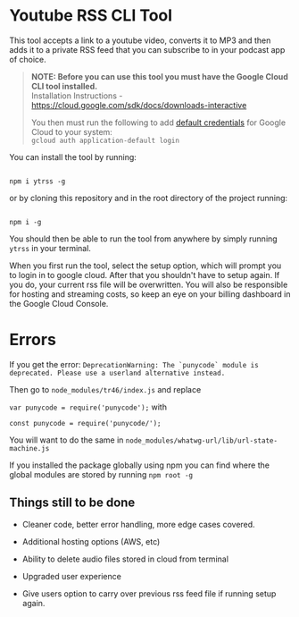 
# Youtube RSS CLI Tool

  

This tool accepts a link to a youtube video, converts it to MP3 and then adds it to a private RSS feed that you can subscribe to in your podcast app of choice.

  

>**NOTE: Before you can use this tool you must have the Google Cloud CLI tool installed.**  
>Installation Instructions - https://cloud.google.com/sdk/docs/downloads-interactive
>
>You then must run the following to add [default credentials](https://cloud.google.com/docs/authentication/provide-credentials-adc#local-dev) for Google Cloud to your system:  
>```gcloud auth application-default login```

  
  

You can install the tool by running:

```

npm i ytrss -g

```

or by cloning this repository and in the root directory of the project running:

```

npm i -g

```

  

You should then be able to run the tool from anywhere by simply running ```ytrss``` in your terminal.

  

When you first run the tool, select the setup option, which will prompt you to login in to google cloud. After that you shouldn't have to setup again. If you do, your current rss file will be overwritten. You will also be responsible for hosting and streaming costs, so keep an eye on your billing dashboard in the Google Cloud Console.

  
  

# Errors

  

If you get the error: ```DeprecationWarning: The `punycode` module is deprecated. Please use a userland alternative instead.```

  

Then go to ```node_modules/tr46/index.js``` and replace

```var punycode = require('punycode');``` with

```const punycode = require('punycode/');```

You will want to do the same in ```node_modules/whatwg-url/lib/url-state-machine.js```

  

If you installed the package globally using npm you can find where the global modules are stored by running ```npm root -g```

  

## Things still to be done

  

* Cleaner code, better error handling, more edge cases covered.

* Additional hosting options (AWS, etc)

* Ability to delete audio files stored in cloud from terminal

* Upgraded user experience

* Give users option to carry over previous rss feed file if running setup again.
